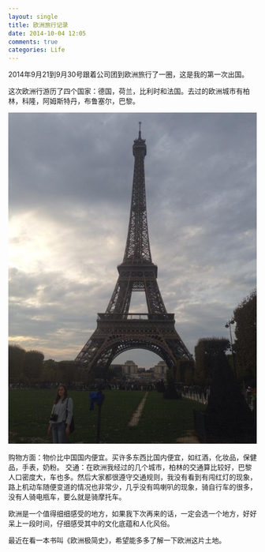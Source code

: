 ```yaml
---
layout: single
title: 欧洲旅行记录
date: 2014-10-04 12:05
comments: true
categories: Life
---
```


2014年9月21到9月30号跟着公司团到欧洲旅行了一圈，这是我的第一次出国。

这次欧洲行游历了四个国家：德国，荷兰，比利时和法国。去过的欧洲城市有柏林，科隆，阿姆斯特丹，布鲁塞尔，巴黎。

![巴黎埃菲尔铁塔](/images/posts/afetower.jpg)

购物方面：物价比中国国内便宜。买许多东西比国内便宜，如红酒，化妆品，保健品，手表，奶粉。
交通：在欧洲我经过的几个城市，柏林的交通算比较好，巴黎人口密度大，车也多。然后大家都很遵守交通规则，我没有看到有闯红灯的现象，路上机动车随便变道的情况也非常少，几乎没有鸣喇叭的现象，骑自行车的很多，没有人骑电瓶车，要么就是骑摩托车。

欧洲是一个值得细细感受的地方，如果我下次再来的话，一定会选一个地方，好好呆上一段时间，仔细感受其中的文化底蕴和人化风俗。

最近在看一本书叫《欧洲极简史》，希望能多多了解一下欧洲这片土地。